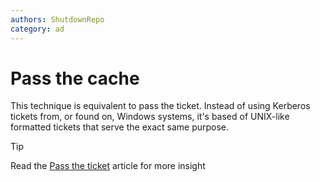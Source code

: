 ```yaml
---
authors: ShutdownRepo
category: ad
---
```


# Pass the cache

This technique is equivalent to pass the ticket. Instead of using Kerberos tickets from, or found on, Windows systems, it's based of UNIX-like formatted tickets that serve the exact same purpose.


> [!TIP]
> Read the [Pass the ticket](ptt.md) article for more insight